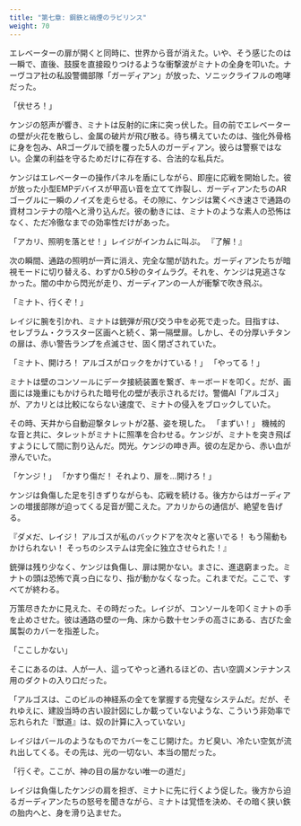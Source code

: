 ```yaml
---
title: "第七章: 鋼鉄と硝煙のラビリンス"
weight: 70
---
```


エレベーターの扉が開くと同時に、世界から音が消えた。いや、そう感じたのは一瞬で、直後、鼓膜を直接殴りつけるような衝撃波がミナトの全身を叩いた。ナーヴコア社の私設警備部隊「ガーディアン」が放った、ソニックライフルの咆哮だった。

「伏せろ！」

ケンジの怒声が響き、ミナトは反射的に床に突っ伏した。目の前でエレベーターの壁が火花を散らし、金属の破片が飛び散る。待ち構えていたのは、強化外骨格に身を包み、ARゴーグルで顔を覆った5人のガーディアン。彼らは警察ではない。企業の利益を守るためだけに存在する、合法的な私兵だ。

ケンジはエレベーターの操作パネルを盾にしながら、即座に応戦を開始した。彼が放った小型EMPデバイスが甲高い音を立てて炸裂し、ガーディアンたちのARゴーグルに一瞬のノイズを走らせる。その隙に、ケンジは驚くべき速さで通路の資材コンテナの陰へと滑り込んだ。彼の動きには、ミナトのような素人の恐怖はなく、ただ冷徹なまでの効率性だけがあった。

「アカリ、照明を落とせ！」レイジがインカムに叫ぶ。
『了解！』

次の瞬間、通路の照明が一斉に消え、完全な闇が訪れた。ガーディアンたちが暗視モードに切り替える、わずか0.5秒のタイムラグ。それを、ケンジは見逃さなかった。闇の中から閃光が走り、ガーディアンの一人が衝撃で吹き飛ぶ。

「ミナト、行くぞ！」

レイジに腕を引かれ、ミナトは銃弾が飛び交う中を必死で走った。目指すは、セレブラム・クラスター区画へと続く、第一隔壁扉。しかし、その分厚いチタンの扉は、赤い警告ランプを点滅させ、固く閉ざされていた。

「ミナト、開けろ！ アルゴスがロックをかけている！」
「やってる！」

ミナトは壁のコンソールにデータ接続装置を繋ぎ、キーボードを叩く。だが、画面には幾重にもかけられた暗号化の壁が表示されるだけ。警備AI「アルゴス」が、アカリとは比較にならない速度で、ミナトの侵入をブロックしていた。

その時、天井から自動迎撃タレットが2基、姿を現した。
「まずい！」
機械的な音と共に、タレットがミナトに照準を合わせる。ケンジが、ミナトを突き飛ばすようにして間に割り込んだ。閃光。ケンジの呻き声。彼の左足から、赤い血が滲んでいた。

「ケンジ！」
「かすり傷だ！ それより、扉を…開けろ！」

ケンジは負傷した足を引きずりながらも、応戦を続ける。後方からはガーディアンの増援部隊が迫ってくる足音が聞こえた。アカリからの通信が、絶望を告げる。

『ダメだ、レイジ！ アルゴスが私のバックドアを次々と塞いでる！ もう陽動もかけられない！ そっちのシステムは完全に独立させられた！』

銃弾は残り少なく、ケンジは負傷し、扉は開かない。まさに、進退窮まった。ミナトの頭は恐怖で真っ白になり、指が動かなくなった。これまでだ。ここで、すべてが終わる。

万策尽きたかに見えた、その時だった。レイジが、コンソールを叩くミナトの手を止めさせた。彼は通路の壁の一角、床から数十センチの高さにある、古びた金属製のカバーを指差した。

「ここしかない」

そこにあるのは、人が一人、這ってやっと通れるほどの、古い空調メンテナンス用のダクトの入り口だった。

「アルゴスは、このビルの神経系の全てを掌握する完璧なシステムだ。だが、それゆえに、建設当時の古い設計図にしか載っていないような、こういう非効率で忘れられた『獣道』は、奴の計算に入っていない」

レイジはバールのようなものでカバーをこじ開けた。カビ臭い、冷たい空気が流れ出してくる。その先は、光の一切ない、本当の闇だった。

「行くぞ。ここが、神の目の届かない唯一の道だ」

レイジは負傷したケンジの肩を担ぎ、ミナトに先に行くよう促した。後方から迫るガーディアンたちの怒号を聞きながら、ミナトは覚悟を決め、その暗く狭い鉄の胎内へと、身を滑り込ませた。
